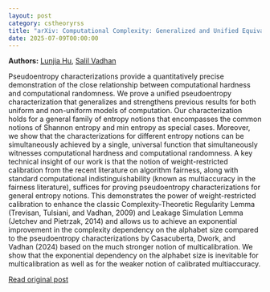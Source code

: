 ```yaml
---
layout: post
category: cstheoryrss
title: "arXiv: Computational Complexity: Generalized and Unified Equivalences between Hardness and Pseudoentropy"
date: 2025-07-09T00:00:00
---
```


**Authors:** [Lunjia Hu](https://dblp.uni-trier.de/search?q=Lunjia+Hu), [Salil Vadhan](https://dblp.uni-trier.de/search?q=Salil+Vadhan)

Pseudoentropy characterizations provide a quantitatively precise
demonstration of the close relationship between computational hardness and
computational randomness. We prove a unified pseudoentropy characterization
that generalizes and strengthens previous results for both uniform and
non-uniform models of computation. Our characterization holds for a general
family of entropy notions that encompasses the common notions of Shannon
entropy and min entropy as special cases. Moreover, we show that the
characterizations for different entropy notions can be simultaneously achieved
by a single, universal function that simultaneously witnesses computational
hardness and computational randomness. A key technical insight of our work is
that the notion of weight-restricted calibration from the recent literature on
algorithm fairness, along with standard computational indistinguishability
(known as multiaccuracy in the fairness literature), suffices for proving
pseudoentropy characterizations for general entropy notions. This demonstrates
the power of weight-restricted calibration to enhance the classic
Complexity-Theoretic Regularity Lemma (Trevisan, Tulsiani, and Vadhan, 2009)
and Leakage Simulation Lemma (Jetchev and Pietrzak, 2014) and allows us to
achieve an exponential improvement in the complexity dependency on the alphabet
size compared to the pseudoentropy characterizations by Casacuberta, Dwork, and
Vadhan (2024) based on the much stronger notion of multicalibration. We show
that the exponential dependency on the alphabet size is inevitable for
multicalibration as well as for the weaker notion of calibrated multiaccuracy.

[Read original post](http://arxiv.org/abs/2507.05972v1)
